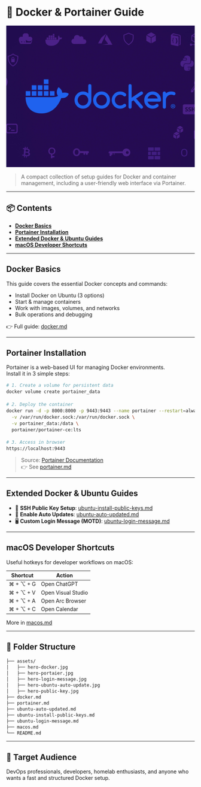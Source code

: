# 🐳 Docker & Portainer Guide

![Docker Banner](assets/hero-docker.jpg)  

> A compact collection of setup guides for Docker and container management, including a user-friendly web interface via Portainer.

---

## 📦 Contents

- **[Docker Basics](#docker-basics)**  
- **[Portainer Installation](#portainer-installation)**  
- **[Extended Docker & Ubuntu Guides](#extended-docker--ubuntu-guides)**  
- **[macOS Developer Shortcuts](#macos-developer-shortcuts)**  

---

## Docker Basics

This guide covers the essential Docker concepts and commands:

- Install Docker on Ubuntu (3 options)
- Start & manage containers
- Work with images, volumes, and networks
- Bulk operations and debugging

👉 Full guide: [docker.md](./docker.md)

---

## Portainer Installation

Portainer is a web-based UI for managing Docker environments.  
Install it in 3 simple steps:

```bash
# 1. Create a volume for persistent data
docker volume create portainer_data

# 2. Deploy the container
docker run -d -p 8000:8000 -p 9443:9443 --name portainer --restart=always \
  -v /var/run/docker.sock:/var/run/docker.sock \
  -v portainer_data:/data \
  portainer/portainer-ce:lts

# 3. Access in browser
https://localhost:9443
```

> Source: [Portainer Documentation](https://docs.portainer.io/start/install-ce/server/docker/linux)  
👉 See [portainer.md](./portainer.md)

---

## Extended Docker & Ubuntu Guides

- 🔐 **SSH Public Key Setup**: [ubuntu-install-public-keys.md](./ubuntu-install-public-keys.md)  
- 🔄 **Enable Auto Updates**: [ubuntu-auto-updated.md](./ubuntu-auto-updated.md)  
- 🖥️ **Custom Login Message (MOTD)**: [ubuntu-login-message.md](./ubuntu-login-message.md)  

---

## macOS Developer Shortcuts

Useful hotkeys for developer workflows on macOS:

| Shortcut | Action |
|----------|--------|
| ⌘ + ⌥ + G | Open ChatGPT |
| ⌘ + ⌥ + V | Open Visual Studio |
| ⌘ + ⌥ + A | Open Arc Browser |
| ⌘ + ⌥ + C | Open Calendar |

More in [macos.md](./macos.md)

---

## 📁 Folder Structure

```text
├── assets/
│   ├── hero-docker.jpg
│   ├── hero-portaier.jpg
│   ├── hero-login-message.jpg
│   ├── hero-ubuntu-auto-update.jpg
│   ├── hero-public-key.jpg
├── docker.md
├── portainer.md
├── ubuntu-auto-updated.md
├── ubuntu-install-public-keys.md
├── ubuntu-login-message.md
├── macos.md
└── README.md
```

---

## 🧠 Target Audience

DevOps professionals, developers, homelab enthusiasts, and anyone who wants a fast and structured Docker setup.